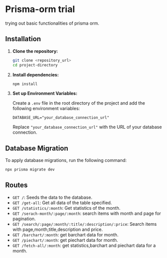 # Prisma-orm trial

trying out basic functionalities of prisma orm.

## Installation

1. **Clone the repository:**

    ```bash
    git clone <repository_url>
    cd project-directory
    ```

2. **Install dependencies:**

    ```bash
    npm install
    ```

3. **Set up Environment Variables:**

    Create a `.env` file in the root directory of the project and add the following environment variables:

    ```plaintext
    DATABASE_URL="your_database_connection_url"
    ```

    Replace `"your_database_connection_url"` with the URL of your database connection.

## Database Migration

To apply database migrations, run the following command:

```bash
npx prisma migrate dev
```
## Routes

- `GET /`: Seeds the data to the database.
- `GET /get-all`: Get all data of the table specified.
- `GET /statistics/:month`: Get statistics of the month.
- `GET /serach-month/:page/:month`: search items with month and page for pagination.
- `GET /search/:page/:month/:title/:description/:price`: Search items with page,month,title,description and price.
- `GET /barchart/:month`: get barchart data for month.
- `GET /piechart/:month`: get piechart data for month.
- `GET /fetch-all/:month`: get statistics,barchart and piechart data for a month.


